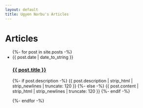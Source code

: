 ```yaml
---
layout: default
title: Ugyen Norbu's Articles
---
```


<div id="articles">
  <h1>Articles</h1>
  <ul class="posts noList">
    {%- for post in site.posts -%}
      <li>
        <span class="date">{{ post.date | date_to_string }}</span>
        <h3><a href="{{ post.url | relative_url }}">{{ post.title }}</a></h3>
        <p class="description">
          {%- if post.description -%}
            {{ post.description | strip_html | strip_newlines | truncate: 120 }}
          {%- else -%}
            {{ post.content | strip_html | strip_newlines | truncate: 120 }}
          {%- endif -%}
        </p>
      </li>
    {%- endfor -%}
  </ul>
</div>
